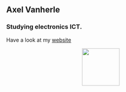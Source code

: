 ## Axel Vanherle

### Studying electronics ICT.
Have a look at my [website](https://axelvanherle.github.io/)

<div id="header" align="center">
  <img src="https://media.giphy.com/media/7NoNw4pMNTvgc/giphy.gif" width="100"/>
</div>
